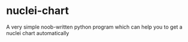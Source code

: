 # nuclei-chart
A very simple noob-written python program which can help you to get a nuclei chart automatically
